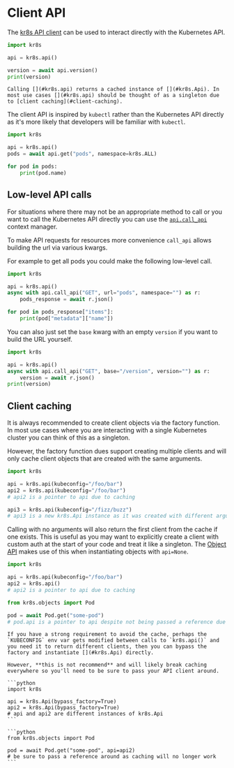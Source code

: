 # Client API

The [kr8s API client](#kr8s.api) can be used to interact directly with the Kubernetes API.

```python
import kr8s

api = kr8s.api()

version = await api.version()
print(version)
```

```{tip}
Calling [](#kr8s.api) returns a cached instance of [](#kr8s.Api). In most use cases [](#kr8s.api) should be thought of as a singleton due to [client caching](#client-caching).
```

The client API is inspired by `kubectl` rather than the Kubernetes API directly as it's more likely that developers will be familiar with `kubectl`.

```python
import kr8s

api = kr8s.api()
pods = await api.get("pods", namespace=kr8s.ALL)

for pod in pods:
    print(pod.name)
```

## Low-level API calls

For situations where there may not be an appropriate method to call or you want to call the Kubernetes API directly you can use the [`api.call_api`](#kr8s.Api.call_api) context manager.

To make API requests for resources more convenience `call_api` allows building the url via various kwargs.

For example to get all pods you could make the following low-level call.

```python
import kr8s

api = kr8s.api()
async with api.call_api("GET", url="pods", namespace="") as r:
    pods_response = await r.json()

for pod in pods_response["items"]:
    print(pod["metadata"]["name"])
```

You can also just set the `base` kwarg with an empty `version` if you want to build the URL yourself.

```python
import kr8s

api = kr8s.api()
async with api.call_api("GET", base="/version", version="") as r:
    version = await r.json()
print(version)
```

## Client caching

It is always recommended to create client objects via the [](#kr8s.api) factory function. In most use cases where you are interacting with a single Kubernetes cluster you can think of this as a singleton.

However, the factory function dues support creating multiple clients and will only cache client objects that are created with the same arguments.

```python
import kr8s

api = kr8s.api(kubeconfig="/foo/bar")
api2 = kr8s.api(kubeconfig="/foo/bar")
# api2 is a pointer to api due to caching

api3 = kr8s.api(kubeconfig="/fizz/buzz")
# api3 is a new kr8s.Api instance as it was created with different arguments
```

Calling [](#kr8s.api) with no arguments will also return the first client from the cache if one exists. This is useful as you may want to explicitly create a client with custom auth at the start of your code and treat it like a singleton. The [Object API](object) makes use of this when instantiating objects with `api=None`.

```python
import kr8s

api = kr8s.api(kubeconfig="/foo/bar")
api2 = kr8s.api()
# api2 is a pointer to api due to caching
```

```python
from kr8s.objects import Pod

pod = await Pod.get("some-pod")
# pod.api is a pointer to api despite not being passed a reference due to caching
```

````{danger}
If you have a strong requirement to avoid the cache, perhaps the `KUBECONFIG` env var gets modified between calls to `kr8s.api()` and you need it to return different clients, then you can bypass the factory and instantiate [](#kr8s.Api) directly.

However, **this is not recommend** and will likely break caching everywhere so you'll need to be sure to pass your API client around.

```python
import kr8s

api = kr8s.Api(bypass_factory=True)
api2 = kr8s.Api(bypass_factory=True)
# api and api2 are different instances of kr8s.Api
```

```python
from kr8s.objects import Pod

pod = await Pod.get("some-pod", api=api2)
# be sure to pass a reference around as caching will no longer work
```

````
